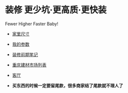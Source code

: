 # 装修 更少坑·更高质·更快装

Fewer Higher Faster Baby!

* [家里尺寸](./装修总结/家里尺寸.md)
* [我的参数](./装修总结/我的参数.md)
* [装修前期笔记](./装修前期笔记/装修前期笔记.md)
* [重庆建材市场列表](./装修总结/重庆建材市场列表.md)
* [客厅](./装修总结/客厅.md)

* **买东西的时候一定要留尾款，很多商家结了尾款就不理人了**